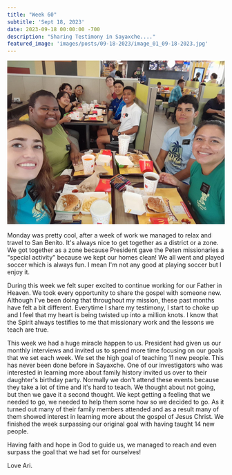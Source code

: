 ```yaml
---
title: "Week 60"
subtitle: 'Sept 18, 2023'
date: 2023-09-18 00:00:00 -700
description: "Sharing Testimony in Sayaxche...."
featured_image: 'images/posts/09-18-2023/image_01_09-18-2023.jpg'
---
```

![](/images/posts/09-18-2023/image_01_09-18-2023.jpg)

Monday was pretty cool, after a week of work we managed to relax and travel to San Benito.  It's always nice to get together as a district or a zone.  We got together as a zone because President gave the Peten missionaries a "special activity" because we kept our homes clean!  We all went and played soccer which is always fun.  I mean I'm not any good at playing soccer but I enjoy it.

During this week we felt super excited to continue working for our Father in Heaven.  We took every opportunity to share the gospel with someone new.  Although I've been doing that throughout my mission, these past months have felt a bit different.  Everytime I share my testimony, I start to choke up and I feel that my heart is being twisted up into a million knots.  I know that the Spirit always testifies to me that missionary work and the lessons we teach are true.

This week we had a huge miracle happen to us.  President had given us our monthly interviews and invited us to spend more time focusing on our goals that we set each week.  We set the high goal of teaching 11 new people.  This has never been done before in Sayaxche.  One of our investigators who was interested in learning more about family history invited us over to their daughter's birthday party.  Normally we don't attend these events because they take a lot of time and it's hard to teach.  We thought about not going, but then we gave it a second thought.  We kept getting a feeling that we needed to go, we needed to help them some how so we decided to go.  As it turned out many of their family members attended and as a result many of them showed interest in learning more about the gospel of Jesus Christ.  We finished the week surpassing our original goal with having taught 14 new people.

Having faith and hope in God to guide us, we managed to reach and even surpass the goal that we had set for ourselves!

Love Ari.